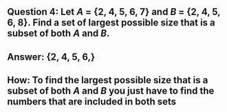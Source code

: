 ## Question 4: Let $A$ = {2, 4, 5, 6, 7} and $B$ = {2, 4, 5, 6, 8}. Find a set of largest possible size that is a subset of both $A$ and $B$.

## Answer: {2, 4, 5, 6,} 

## How: To find the largest possible size that is a subset of both $A$ and $B$ you just have to find the numbers that are included in both sets